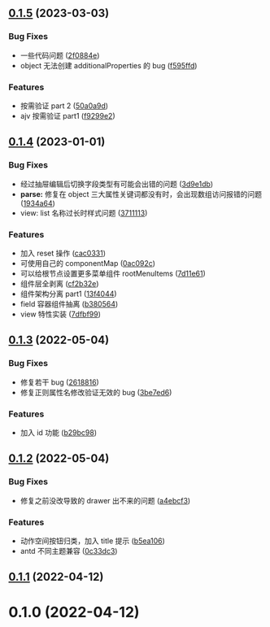 ## [0.1.5](https://github.com/FurtherBank/json-schemaeditor-antd/compare/v0.1.4...v0.1.5) (2023-03-03)

### Bug Fixes

- 一些代码问题 ([2f0884e](https://github.com/FurtherBank/json-schemaeditor-antd/commit/2f0884ea1ae380f748cfdd6fa8c4d064b4deb9b0))
- object 无法创建 additionalProperties 的 bug ([f595ffd](https://github.com/FurtherBank/json-schemaeditor-antd/commit/f595ffd8219aade3170afb423059616d9d8a1ec5))

### Features

- 按需验证 part 2 ([50a0a9d](https://github.com/FurtherBank/json-schemaeditor-antd/commit/50a0a9d6d6ec54964050ada4230770f4f060fbd9))
- ajv 按需验证 part1 ([f9299e2](https://github.com/FurtherBank/json-schemaeditor-antd/commit/f9299e249035dcc62e6ecea009aca7183a57586a))

## [0.1.4](https://github.com/FurtherBank/json-schemaeditor-antd/compare/v0.1.3...v0.1.4) (2023-01-01)

### Bug Fixes

- 经过抽屉编辑后切换字段类型有可能会出错的问题 ([3d9e1db](https://github.com/FurtherBank/json-schemaeditor-antd/commit/3d9e1dbd9e8338d2754278b7c90c52d49cc7ed39))
- **parse:** 修复在 object 三大属性关键词都没有时，会出现数组访问报错的问题 ([1934a64](https://github.com/FurtherBank/json-schemaeditor-antd/commit/1934a64948c12a356e732b5f6d5076925643b02e))
- view: list 名称过长时样式问题 ([3711113](https://github.com/FurtherBank/json-schemaeditor-antd/commit/371111361e28fcd25285afe651914dab1602d954))

### Features

- 加入 reset 操作 ([cac0331](https://github.com/FurtherBank/json-schemaeditor-antd/commit/cac03310be93ca53a3bee7170b91b7d61028c797))
- 可使用自己的 componentMap ([0ac092c](https://github.com/FurtherBank/json-schemaeditor-antd/commit/0ac092c4025c6f5b98d17c3e4f9daedb7ecc743b))
- 可以给根节点设置更多菜单组件 rootMenuItems ([7d11e61](https://github.com/FurtherBank/json-schemaeditor-antd/commit/7d11e61c533cc839b25af6c90871ee75cb47f4b5))
- 组件层全剥离 ([cf2b32e](https://github.com/FurtherBank/json-schemaeditor-antd/commit/cf2b32ed98e8b5ba1c248ec844f2c7bd96d5a5a2))
- 组件架构分离 part1 ([13f4044](https://github.com/FurtherBank/json-schemaeditor-antd/commit/13f4044cd38beb7a6aa15635146d9e0302639a29))
- field 容器组件抽离 ([b380564](https://github.com/FurtherBank/json-schemaeditor-antd/commit/b380564e98ee3f1dd60d94db036dbbc484144ab8))
- view 特性实装 ([7dfbf99](https://github.com/FurtherBank/json-schemaeditor-antd/commit/7dfbf990cbe37b542586e4aa76568d78997917ce))

## [0.1.3](https://github.com/FurtherBank/json-schemaeditor-antd/compare/v0.1.2...v0.1.3) (2022-05-04)

### Bug Fixes

- 修复若干 bug ([2618816](https://github.com/FurtherBank/json-schemaeditor-antd/commit/2618816e063afd0417628786f8aeb2bd3d06a933))
- 修复正则属性名修改验证无效的 bug ([3be7ed6](https://github.com/FurtherBank/json-schemaeditor-antd/commit/3be7ed6d5322564cbb11d176346f799ca2d896d2))

### Features

- 加入 id 功能 ([b29bc98](https://github.com/FurtherBank/json-schemaeditor-antd/commit/b29bc9856a38b838aa2b9adeef03124f9e97e09d))

## [0.1.2](https://github.com/FurtherBank/json-schemaeditor-antd/compare/v0.1.1...v0.1.2) (2022-05-04)

### Bug Fixes

- 修复之前没改导致的 drawer 出不来的问题 ([a4ebcf3](https://github.com/FurtherBank/json-schemaeditor-antd/commit/a4ebcf3d7f5aed233ed1c05a0987854187c5f889))

### Features

- 动作空间按钮归类，加入 title 提示 ([b5ea106](https://github.com/FurtherBank/json-schemaeditor-antd/commit/b5ea106068091087726da582972124a4c6513e37))
- antd 不同主题兼容 ([0c33dc3](https://github.com/FurtherBank/json-schemaeditor-antd/commit/0c33dc3f6a08f77821cfdd8389b0cf0f1567ab8d))

## [0.1.1](https://github.com/FurtherBank/json-schemaeditor-antd/compare/v0.1.0...v0.1.1) (2022-04-12)

# 0.1.0 (2022-04-12)
